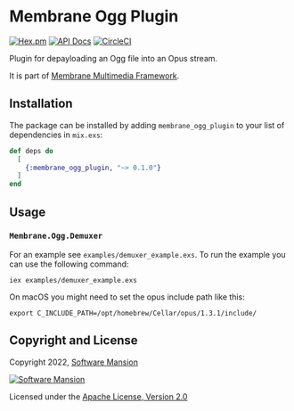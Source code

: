 # Membrane Ogg Plugin

[![Hex.pm](https://img.shields.io/hexpm/v/membrane_ogg_plugin.svg)](https://hex.pm/packages/membrane_ogg_plugin)
[![API Docs](https://img.shields.io/badge/api-docs-yellow.svg?style=flat)](https://hexdocs.pm/membrane_ogg_plugin)
[![CircleCI](https://circleci.com/gh/membraneframework/membrane_ogg_plugin.svg?style=svg)](https://circleci.com/gh/membraneframework/membrane_ogg_plugin)

Plugin for depayloading an Ogg file into an Opus stream.

It is part of [Membrane Multimedia Framework](https://membraneframework.org).

## Installation

The package can be installed by adding `membrane_ogg_plugin` to your list of dependencies in `mix.exs`:

```elixir
def deps do
  [
    {:membrane_ogg_plugin, "~> 0.1.0"}
  ]
end
```

## Usage

### `Membrane.Ogg.Demuxer`

For an example see `examples/demuxer_example.exs`. To run the example you can use the following command:

```iex examples/demuxer_example.exs```

On macOS you might need to set the opus include path like this:

```export C_INCLUDE_PATH=/opt/homebrew/Cellar/opus/1.3.1/include/```

## Copyright and License

Copyright 2022, [Software Mansion](https://swmansion.com/?utm_source=git&utm_medium=readme&utm_campaign=membrane_ogg_plugin)

[![Software Mansion](https://logo.swmansion.com/logo?color=white&variant=desktop&width=200&tag=membrane-github)](https://swmansion.com/?utm_source=git&utm_medium=readme&utm_campaign=membrane_ogg_plugin)

Licensed under the [Apache License, Version 2.0](LICENSE)
